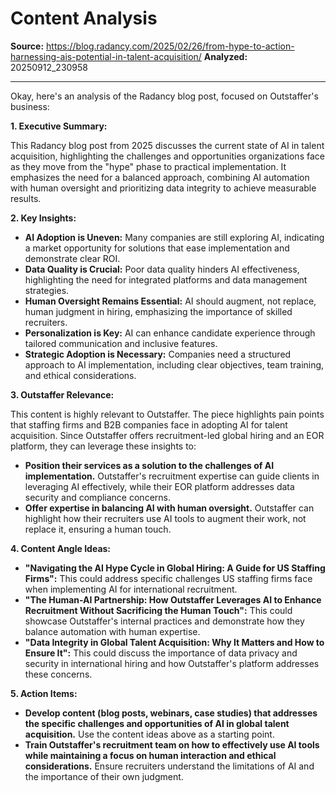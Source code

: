 # Content Analysis

**Source:** https://blog.radancy.com/2025/02/26/from-hype-to-action-harnessing-ais-potential-in-talent-acquisition/
**Analyzed:** 20250912_230958

---

Okay, here's an analysis of the Radancy blog post, focused on Outstaffer's business:

**1. Executive Summary:**

This Radancy blog post from 2025 discusses the current state of AI in talent acquisition, highlighting the challenges and opportunities organizations face as they move from the "hype" phase to practical implementation. It emphasizes the need for a balanced approach, combining AI automation with human oversight and prioritizing data integrity to achieve measurable results.

**2. Key Insights:**

*   **AI Adoption is Uneven:** Many companies are still exploring AI, indicating a market opportunity for solutions that ease implementation and demonstrate clear ROI.
*   **Data Quality is Crucial:** Poor data quality hinders AI effectiveness, highlighting the need for integrated platforms and data management strategies.
*   **Human Oversight Remains Essential:** AI should augment, not replace, human judgment in hiring, emphasizing the importance of skilled recruiters.
*   **Personalization is Key:** AI can enhance candidate experience through tailored communication and inclusive features.
*   **Strategic Adoption is Necessary:** Companies need a structured approach to AI implementation, including clear objectives, team training, and ethical considerations.

**3. Outstaffer Relevance:**

This content is highly relevant to Outstaffer. The piece highlights pain points that staffing firms and B2B companies face in adopting AI for talent acquisition. Since Outstaffer offers recruitment-led global hiring and an EOR platform, they can leverage these insights to:
* **Position their services as a solution to the challenges of AI implementation.** Outstaffer's recruitment expertise can guide clients in leveraging AI effectively, while their EOR platform addresses data security and compliance concerns.
* **Offer expertise in balancing AI with human oversight.** Outstaffer can highlight how their recruiters use AI tools to augment their work, not replace it, ensuring a human touch.

**4. Content Angle Ideas:**

*   **"Navigating the AI Hype Cycle in Global Hiring: A Guide for US Staffing Firms":** This could address specific challenges US staffing firms face when implementing AI for international recruitment.
*   **"The Human-AI Partnership: How Outstaffer Leverages AI to Enhance Recruitment Without Sacrificing the Human Touch":** This could showcase Outstaffer's internal practices and demonstrate how they balance automation with human expertise.
*   **"Data Integrity in Global Talent Acquisition: Why It Matters and How to Ensure It":** This could discuss the importance of data privacy and security in international hiring and how Outstaffer's platform addresses these concerns.

**5. Action Items:**

*   **Develop content (blog posts, webinars, case studies) that addresses the specific challenges and opportunities of AI in global talent acquisition.** Use the content ideas above as a starting point.
*   **Train Outstaffer's recruitment team on how to effectively use AI tools while maintaining a focus on human interaction and ethical considerations.** Ensure recruiters understand the limitations of AI and the importance of their own judgment.
